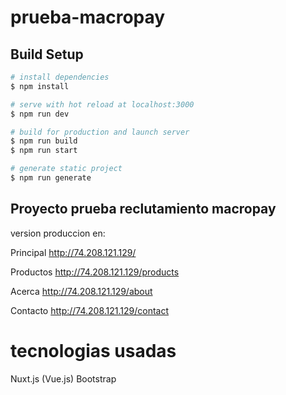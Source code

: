 # prueba-macropay

## Build Setup

```bash
# install dependencies
$ npm install

# serve with hot reload at localhost:3000
$ npm run dev

# build for production and launch server
$ npm run build
$ npm run start

# generate static project
$ npm run generate
```

## Proyecto prueba reclutamiento macropay

version produccion en:

Principal
http://74.208.121.129/

Productos
http://74.208.121.129/products

Acerca
http://74.208.121.129/about

Contacto
http://74.208.121.129/contact


# tecnologias usadas

Nuxt.js (Vue.js)
Bootstrap
